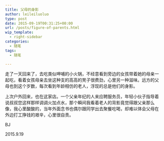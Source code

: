 ```yaml
---
title: 父母的身影
author: leileiluoluo
type: post
date: 2015-09-19T00:31:25+00:00
url: /posts/figure-of-parents.html
wip_template:
  - right-sidebar
categories:
  - 随笔
tags:
  - 随笔

---
```

走了一天回来了，去吃类似呷哺的小火锅，不经意看到旁边的女孩带着她的母亲一起吃，看着女孩母亲去坐这种支的高高的凳子很费劲，心里另一种滋味。远方的父母也到这个岁数，每次看到年龄相仿的老人，浮现的总是他们的身影。

上次户外回来，也在这家店。一个父亲年纪的人来应聘服务员，年轻小伙子指导着说叔叔您这样那样调调火加点水，那个瞬间我看着老人的背影竟觉得跟父亲那么像，我心里酸酸的，当年外面念书也偶尔跟同学出去聚餐吃喝，却难以体会父母在外边打工挣钱的艰辛，心里很自责。

BJ
  
2015.9.19